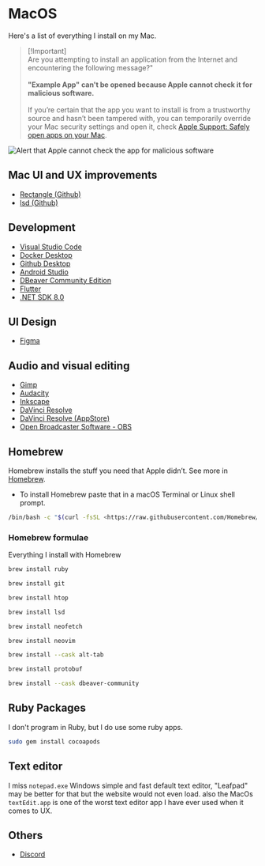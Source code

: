 # MacOS

Here's a list of everything I install on my Mac.

> [!Important]\
> Are you attempting to install an application from the Internet and encountering the following message?"
> \
> \
> **"Example App" can't be opened because Apple cannot check it for malicious software.**\
> \
> If you’re certain that the app you want to install is from a trustworthy source and hasn’t been tampered with, you can temporarily override your Mac security settings and open it, check [Apple Support: Safely open apps on your Mac](https://support.apple.com/en-us/102445).

![Alert that Apple cannot check the app for malicious software](https://cdsassets.apple.com/live/7WUAS350/images/mac-os/macos-app-cant-be-opened-cannot-check-for-malicious-software-needs-to-be-updated-contact-developer-2.png)

## Mac UI and UX improvements

- [Rectangle (Github)](https://github.com/rxhanson/Rectangle)
- [lsd (Github)](https://github.com/Peltoche/lsd)

## Development

- [Visual Studio Code](https://code.visualstudio.com/Download)
- [Docker Desktop](https://docs.docker.com/desktop/install/mac-install/)
- [Github Desktop](https://desktop.github.com/)
- [Android Studio](https://developer.android.com/studio)
- [DBeaver Community Edition](https://dbeaver.io/download/)
- [Flutter](https://docs.flutter.dev/get-started/install/macos)
- [.NET SDK 8.0](https://dotnet.microsoft.com/en-us/download/dotnet/8.0)

## UI Design

- [Figma](https://www.figma.com/downloads/)

## Audio and visual editing

- [Gimp](https://gimp.org/downloads/)
- [Audacity](https://audacityteam.org/download/)
- [Inkscape](https://inkscape.org/release/)
- [DaVinci Resolve](https://www.blackmagicdesign.com/products/davinciresolve/)
- [DaVinci Resolve (AppStore)](https://apps.apple.com/br/app/davinci-resolve/id571213070?l=en-GB&mt=12)
- [Open Broadcaster Software - OBS](https://obsproject.com/download)

## Homebrew

Homebrew installs the stuff you need that Apple didn’t. See more in [Homebrew](https://brew.sh).

- To install Homebrew paste that in a macOS Terminal or Linux shell prompt.

```sh
/bin/bash -c "$(curl -fsSL <https://raw.githubusercontent.com/Homebrew/install/HEAD/install.sh>)"
```

### Homebrew formulae

Everything I install with Homebrew

```sh
brew install ruby
```

```sh
brew install git
```

```sh
brew install htop
```

```sh
brew install lsd
```

```sh
brew install neofetch
```

```sh
brew install neovim
```

```sh
brew install --cask alt-tab
```

```sh
brew install protobuf
```

```sh
brew install --cask dbeaver-community
```

## Ruby Packages

I don't program in Ruby, but I do use some ruby apps.

```sh
sudo gem install cocoapods
```

## Text editor

I miss `notepad.exe` Windows simple and fast default text editor, "Leafpad" may be better for that but the website would not even load. also the MacOs `textEdit.app` is one of the worst text editor app I have ever used when it comes to UX.

## Others

- [Discord](https://discordapp.com/download)
